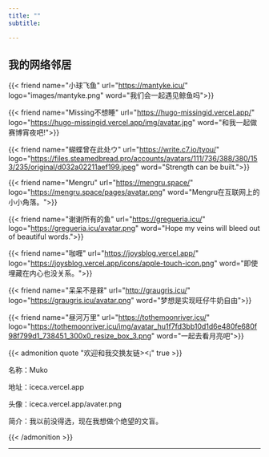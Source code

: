 ```yaml
---
title: ""
subtitle:

---
```

## 我的网络邻居

{{< friend name="小球飞鱼" url="https://mantyke.icu/" logo="images/mantyke.png" word="我们会一起遇见鲸鱼吗">}}

{{< friend name="Missing不想睡" url="https://hugo-missingid.vercel.app/" logo="https://hugo-missingid.vercel.app/img/avatar.jpg" word="和我一起做赛博宵夜吧!">}}

{{< friend name="蝴蝶曾在此处ウ" url="https://write.c7.io/tyou/" logo="https://files.steamedbread.pro/accounts/avatars/111/736/388/380/153/235/original/d032a02211aef199.jpeg" word="Strength can be built.">}}

{{< friend name="Mengru" url="https://mengru.space/" logo="https://mengru.space/pages/avatar.png" word="Mengru在互联网上的小小角落。">}}

{{< friend name="谢谢所有的鱼" url="https://gregueria.icu/" logo="https://gregueria.icu/avatar.png" word="Hope my veins will bleed out of beautiful words.">}}

{{< friend name="咖喱" url="https://joysblog.vercel.app/" logo="https://joysblog.vercel.app/icons/apple-touch-icon.png" word="即使埋藏在内心也没关系。">}}

{{< friend name="呆呆不是槑" url="http://graugris.icu/" logo="https://graugris.icu/avatar.png" word="梦想是实现旺仔牛奶自由">}}

{{< friend name="昼河万里" url="https://tothemoonriver.icu/" logo="https://tothemoonriver.icu/img/avatar_hu1f7fd3bb10d1d6e480fe680f98f799d1_738451_300x0_resize_box_3.png" word="一起去看月亮吧">}}


<!--
## 欢迎和我交换友链><¡
> 名称：Muko
>
> 地址：iceca.vercel.app
>
> 头像：iceca.vercel.app/avater.png
>
> 简介：我以前没得选，现在我想做个绝望的文盲。

-->

{{< admonition quote "欢迎和我交换友链><¡" true >}}

名称：Muko

地址：iceca.vercel.app

头像：iceca.vercel.app/avater.png

简介：我以前没得选，现在我想做个绝望的文盲。

{{< /admonition >}}

---